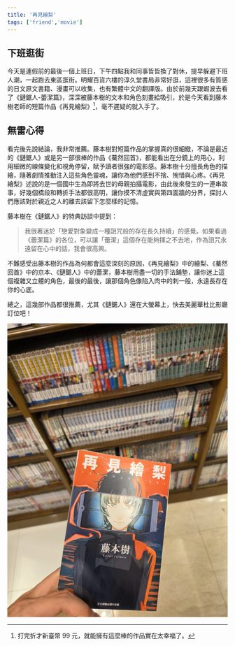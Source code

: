 ```yaml
---
title: '再見繪梨'
tags: ['friend','movie']
---
```


## 下班逛街
今天是連假前的最後一個上班日，下午四點我和同事哲哲換了對休，提早躲避下班人潮，一起跑去東區逛街。明耀百貨六樓的淳久堂書局非常好逛，這裡很多有質感的日文原文書籍、漫畫可以收集，也有繁體中文的翻譯版。由於前幾天跟蝦波去看了《鏈鋸人-蕾潔篇》，深深被藤本樹的文本和角色刻畫給吸引，於是今天看到藤本樹老師的短篇作品《再見繪梨》[^1]，毫不遲疑的就入手了。

## 無雷心得

看完後先說結論，我非常推薦。藤本樹對短篇作品的掌握真的很細緻，不論是最近的《鏈鋸人》或是另一部很棒的作品《驀然回首》，都能看出在分鏡上的用心，利用細微的線條變化和視角停留，賦予讀者很強的電影感。藤本樹十分擅長角色的描繪，隨著劇情推動注入這些角色靈魂，讓你為他們感到不捨、惋惜與心疼。《再見繪梨》述說的是一個國中生為即將去世的母親拍攝電影，由此後來發生的一連串故事，好幾個橋段和轉折手法都很高明，讓你摸不清虛實與第四面牆的分界，探討人們應該對於親近之人的離去該留下怎麼樣的記憶。

藤本樹在《鏈鋸人》的特典訪談中提到：

>我很著迷於「戀愛對象變成一種詛咒般的存在長久持續」的感覺。如果看過《蕾潔篇》的各位，可以讓「蕾潔」這個存在能夠揮之不去地，作為詛咒永遠留在心中的話，我會很高興。

不難感受出藤本樹的作品為何都會這麼深刻的原因，《再見繪梨》中的繪梨、《驀然回首》中的京本、《鏈鋸人》中的蕾潔，藤本樹用盡一切的手法鋪墊，讓你迷上這個複雜又立體的角色，最後的最後，讓那個角色像陷入肉中的刺一般，永遠長存在你的心底。

總之，這幾部作品都很推薦，尤其《鏈鋸人》還在大螢幕上，快去美麗華杜比影廳訂位吧！

![img](./img202510/004.webp)

[^1]: 打完折才新臺幣 99 元，就能擁有這麼棒的作品實在太幸福了。
